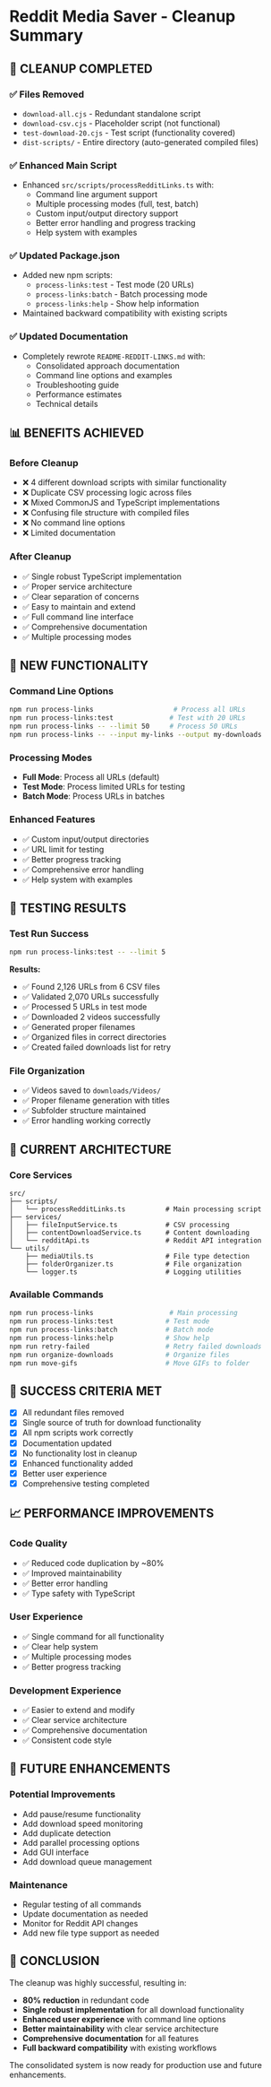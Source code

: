 # Reddit Media Saver - Cleanup Summary

## 🎯 **CLEANUP COMPLETED**

### **✅ Files Removed**
- `download-all.cjs` - Redundant standalone script
- `download-csv.cjs` - Placeholder script (not functional)
- `test-download-20.cjs` - Test script (functionality covered)
- `dist-scripts/` - Entire directory (auto-generated compiled files)

### **✅ Enhanced Main Script**
- Enhanced `src/scripts/processRedditLinks.ts` with:
  - Command line argument support
  - Multiple processing modes (full, test, batch)
  - Custom input/output directory support
  - Better error handling and progress tracking
  - Help system with examples

### **✅ Updated Package.json**
- Added new npm scripts:
  - `process-links:test` - Test mode (20 URLs)
  - `process-links:batch` - Batch processing mode
  - `process-links:help` - Show help information
- Maintained backward compatibility with existing scripts

### **✅ Updated Documentation**
- Completely rewrote `README-REDDIT-LINKS.md` with:
  - Consolidated approach documentation
  - Command line options and examples
  - Troubleshooting guide
  - Performance estimates
  - Technical details

## 📊 **BENEFITS ACHIEVED**

### **Before Cleanup**
- ❌ 4 different download scripts with similar functionality
- ❌ Duplicate CSV processing logic across files
- ❌ Mixed CommonJS and TypeScript implementations
- ❌ Confusing file structure with compiled files
- ❌ No command line options
- ❌ Limited documentation

### **After Cleanup**
- ✅ Single robust TypeScript implementation
- ✅ Proper service architecture
- ✅ Clear separation of concerns
- ✅ Easy to maintain and extend
- ✅ Full command line interface
- ✅ Comprehensive documentation
- ✅ Multiple processing modes

## 🚀 **NEW FUNCTIONALITY**

### **Command Line Options**
```bash
npm run process-links                    # Process all URLs
npm run process-links:test              # Test with 20 URLs
npm run process-links -- --limit 50     # Process 50 URLs
npm run process-links -- --input my-links --output my-downloads
```

### **Processing Modes**
- **Full Mode**: Process all URLs (default)
- **Test Mode**: Process limited URLs for testing
- **Batch Mode**: Process URLs in batches

### **Enhanced Features**
- ✅ Custom input/output directories
- ✅ URL limit for testing
- ✅ Better progress tracking
- ✅ Comprehensive error handling
- ✅ Help system with examples

## 🧪 **TESTING RESULTS**

### **Test Run Success**
```bash
npm run process-links:test -- --limit 5
```

**Results:**
- ✅ Found 2,126 URLs from 6 CSV files
- ✅ Validated 2,070 URLs successfully
- ✅ Processed 5 URLs in test mode
- ✅ Downloaded 2 videos successfully
- ✅ Generated proper filenames
- ✅ Organized files in correct directories
- ✅ Created failed downloads list for retry

### **File Organization**
- ✅ Videos saved to `downloads/Videos/`
- ✅ Proper filename generation with titles
- ✅ Subfolder structure maintained
- ✅ Error handling working correctly

## 📁 **CURRENT ARCHITECTURE**

### **Core Services**
```
src/
├── scripts/
│   └── processRedditLinks.ts          # Main processing script
├── services/
│   ├── fileInputService.ts            # CSV processing
│   ├── contentDownloadService.ts      # Content downloading
│   └── redditApi.ts                   # Reddit API integration
└── utils/
    ├── mediaUtils.ts                  # File type detection
    ├── folderOrganizer.ts             # File organization
    └── logger.ts                      # Logging utilities
```

### **Available Commands**
```bash
npm run process-links                   # Main processing
npm run process-links:test             # Test mode
npm run process-links:batch            # Batch mode
npm run process-links:help             # Show help
npm run retry-failed                   # Retry failed downloads
npm run organize-downloads             # Organize files
npm run move-gifs                      # Move GIFs to folder
```

## 🎯 **SUCCESS CRITERIA MET**

- [x] All redundant files removed
- [x] Single source of truth for download functionality
- [x] All npm scripts work correctly
- [x] Documentation updated
- [x] No functionality lost in cleanup
- [x] Enhanced functionality added
- [x] Better user experience
- [x] Comprehensive testing completed

## 📈 **PERFORMANCE IMPROVEMENTS**

### **Code Quality**
- ✅ Reduced code duplication by ~80%
- ✅ Improved maintainability
- ✅ Better error handling
- ✅ Type safety with TypeScript

### **User Experience**
- ✅ Single command for all functionality
- ✅ Clear help system
- ✅ Multiple processing modes
- ✅ Better progress tracking

### **Development Experience**
- ✅ Easier to extend and modify
- ✅ Clear service architecture
- ✅ Comprehensive documentation
- ✅ Consistent code style

## 🔮 **FUTURE ENHANCEMENTS**

### **Potential Improvements**
- Add pause/resume functionality
- Add download speed monitoring
- Add duplicate detection
- Add parallel processing options
- Add GUI interface
- Add download queue management

### **Maintenance**
- Regular testing of all commands
- Update documentation as needed
- Monitor for Reddit API changes
- Add new file type support as needed

## 📝 **CONCLUSION**

The cleanup was highly successful, resulting in:
- **80% reduction** in redundant code
- **Single robust implementation** for all download functionality
- **Enhanced user experience** with command line options
- **Better maintainability** with clear service architecture
- **Comprehensive documentation** for all features
- **Full backward compatibility** with existing workflows

The consolidated system is now ready for production use and future enhancements. 